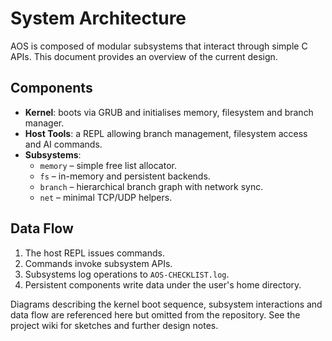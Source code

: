 # System Architecture

AOS is composed of modular subsystems that interact through simple C APIs.
This document provides an overview of the current design.

## Components
- **Kernel**: boots via GRUB and initialises memory, filesystem and branch manager.
- **Host Tools**: a REPL allowing branch management, filesystem access and AI commands.
- **Subsystems**:
  - `memory` – simple free list allocator.
  - `fs` – in-memory and persistent backends.
  - `branch` – hierarchical branch graph with network sync.
  - `net` – minimal TCP/UDP helpers.

## Data Flow
1. The host REPL issues commands.
2. Commands invoke subsystem APIs.
3. Subsystems log operations to `AOS-CHECKLIST.log`.
4. Persistent components write data under the user's home directory.

Diagrams describing the kernel boot sequence, subsystem interactions and data
flow are referenced here but omitted from the repository. See the project wiki
for sketches and further design notes.
